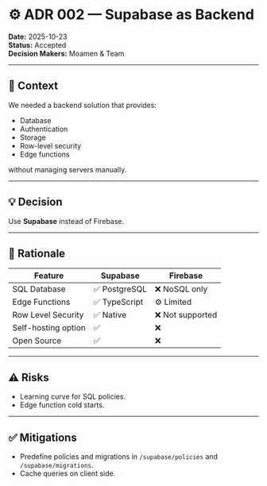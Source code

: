 # ⚙️ ADR 002 — Supabase as Backend

**Date:** 2025-10-23  
**Status:** Accepted  
**Decision Makers:** Moamen & Team

---

## 🎯 Context
We needed a backend solution that provides:
- Database
- Authentication
- Storage
- Row-level security
- Edge functions

without managing servers manually.

---

## 💡 Decision
Use **Supabase** instead of Firebase.

---

## 🧠 Rationale
| Feature | Supabase | Firebase |
|----------|-----------|----------|
| SQL Database | ✅ PostgreSQL | ❌ NoSQL only |
| Edge Functions | ✅ TypeScript | ⚙️ Limited |
| Row Level Security | ✅ Native | ❌ Not supported |
| Self-hosting option | ✅ | ❌ |
| Open Source | ✅ | ❌ |

---

## ⚠️ Risks
- Learning curve for SQL policies.
- Edge function cold starts.

---

## ✅ Mitigations
- Predefine policies and migrations in `/supabase/policies` and `/supabase/migrations`.
- Cache queries on client side.
